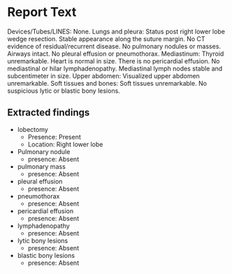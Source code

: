 # Report Text

Devices/Tubes/LINES: None.
Lungs and pleura: Status post right lower lobe wedge resection. Stable appearance along
the suture margin. No CT evidence of residual/recurrent disease. No pulmonary nodules or
masses. Airways intact. No pleural effusion or pneumothorax.
Mediastinum: Thyroid unremarkable. Heart is normal in size. There is no pericardial
effusion. No mediastinal or hilar lymphadenopathy. Mediastinal lymph nodes stable and
subcentimeter in size.
Upper abdomen: Visualized upper abdomen unremarkable.
Soft tissues and bones: Soft tissues unremarkable. No suspicious lytic or blastic bony
lesions.

## Extracted findings

- lobectomy
  - Presence: Present
  - Location: Right lower lobe
- Pulmonary nodule
  - presence: Absent
- pulmonary mass
  - presence: Absent
- pleural effusion
  - presence: Absent
- pneumothorax
  - presence: Absent
- pericardial effusion
  - presence: Absent
- lymphadenopathy
  - presence: Absent
- lytic bony lesions
  - presence: Absent
- blastic bony lesions
  - presence: Absent